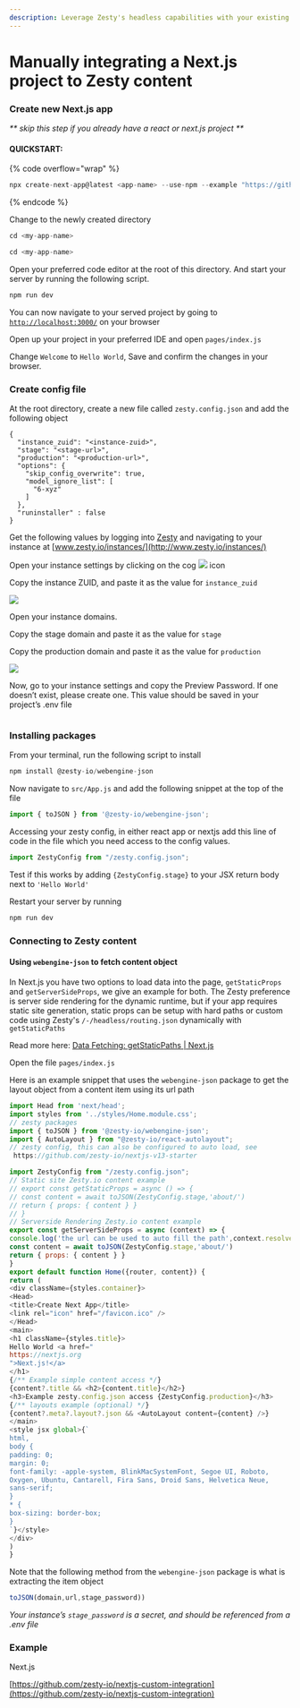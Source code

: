 ```yaml
---
description: Leverage Zesty's headless capabilities with your existing Next.js project.
---
```


# Manually integrating a Next.js project to Zesty content

### Create new Next.js app <a href="#_y8zaq8fn7ai2" id="_y8zaq8fn7ai2"></a>

_\*\* skip this step if you already have a react or next.js project \*\*_

#### QUICKSTART: <a href="#_jvr6z95b255p" id="_jvr6z95b255p"></a>

{% code overflow="wrap" %}
```javascript
npx create-next-app@latest <app-name> --use-npm --example "https://github.com/vercel/next-learn/tree/master/basics/learn-starter"
```
{% endcode %}

Change to the newly created directory

```javascript
cd <my-app-name>
```

```javascript
cd <my-app-name>
```

Open your preferred code editor at the root of this directory. And start your server by running the following script.

```javascript
npm run dev
```

You can now navigate to your served project by going to [`http://localhost:3000/`](http://localhost:3000/) on your browser

Open up your project in your preferred IDE and open `pages/index.js`

Change `Welcome` to `Hello World`, Save and confirm the changes in your browser.

### Create config file <a href="#_k9y5dupbqfdd" id="_k9y5dupbqfdd"></a>

At the root directory, create a new file called `zesty.config.json` and add the following object

```
{
  "instance_zuid": "<instance-zuid>", 
  "stage": "<stage-url>", 
  "production": "<production-url>",
  "options": {
    "skip_config_overwrite": true,
    "model_ignore_list": [
      "6-xyz" 
    ]
  },
  "runinstaller" : false
}

```



Get the following values by logging into [Zesty](http://zesty.io/) and navigating to your instance at [www.zesty.io/instances/](http://www.zesty.io/instances/)

Open your instance settings by clicking on the cog ![](<.gitbook/assets/0 (1).png>) icon

Copy the instance ZUID, and paste it as the value for `instance_zuid`

![](<.gitbook/assets/1 (1).gif>)

Open your instance domains.

Copy the stage domain and paste it as the value for `stage`

Copy the production domain and paste it as the value for `production`

![](<.gitbook/assets/2 (1).gif>)

Now, go to your instance settings and copy the Preview Password. If one doesn’t exist, please create one. This value should be saved in your project’s .env file

<figure><img src=".gitbook/assets/3 (1).gif" alt=""><figcaption></figcaption></figure>

### Installing packages <a href="#_mildc6fk2pz1" id="_mildc6fk2pz1"></a>

From your terminal, run the following script to install

```javascript
npm install @zesty-io/webengine-json
```

Now navigate to `src/App.js` and add the following snippet at the top of the file

```javascript
import { toJSON } from '@zesty-io/webengine-json';
```

Accessing your zesty config, in either react app or nextjs add this line of code in the file which you need access to the config values.

```javascript
import ZestyConfig from "/zesty.config.json";
```

Test if this works by adding `{ZestyConfig.stage}` to your JSX return body next to `'Hello World'`

Restart your server by running

```javascript
npm run dev
```

### Connecting to Zesty content <a href="#_i3qfkxir22n0" id="_i3qfkxir22n0"></a>

#### Using `webengine-json` to fetch content object <a href="#_uw4g2f2zxkm2" id="_uw4g2f2zxkm2"></a>

In Next.js you have two options to load data into the page, `getStaticProps` and `getServerSideProps`, we give an example for both. The Zesty preference is server side rendering for the dynamic runtime, but if your app requires static site generation, static props can be setup with hard paths or custom code using Zesty's `/-/headless/routing.json` dynamically with `getStaticPaths`

Read more here: [Data Fetching: getStaticPaths | Next.js](https://nextjs.org/docs/pages/building-your-application/data-fetching/get-static-paths)

Open the file `pages/index.js`

Here is an example snippet that uses the `webengine-json` package to get the layout object from a content item using its url path

```javascript
import Head from 'next/head';
import styles from '../styles/Home.module.css';
// zesty packages
import { toJSON } from '@zesty-io/webengine-json';
import { AutoLayout } from "@zesty-io/react-autolayout";
// zesty config, this can also be configured to auto load, see
 https://github.com/zesty-io/nextjs-v13-starter

import ZestyConfig from "/zesty.config.json";
// Static site Zesty.io content example
// export const getStaticProps = async () => {
// const content = await toJSON(ZestyConfig.stage,'about/')
// return { props: { content } }
// }
// Serverside Rendering Zesty.io content example
export const getServerSideProps = async (context) => {
console.log('the url can be used to auto fill the path',context.resolvedUrl)
const content = await toJSON(ZestyConfig.stage,'about/')
return { props: { content } }
}
export default function Home({router, content}) {
return (
<div className={styles.container}>
<Head>
<title>Create Next App</title>
<link rel="icon" href="/favicon.ico" />
</Head>
<main>
<h1 className={styles.title}>
Hello World <a href="
https://nextjs.org
">Next.js!</a>
</h1>
{/** Example simple content access */}
{content?.title && <h2>{content.title}</h2>}
<h3>Example zesty.config.json access {ZestyConfig.production}</h3>
{/** layouts example (optional) */}
{content?.meta?.layout?.json && <AutoLayout content={content} />}
</main>
<style jsx global>{`
html,
body {
padding: 0;
margin: 0;
font-family: -apple-system, BlinkMacSystemFont, Segoe UI, Roboto,
Oxygen, Ubuntu, Cantarell, Fira Sans, Droid Sans, Helvetica Neue,
sans-serif;
}
* {
box-sizing: border-box;
}
`}</style>
</div>
)
}
```

Note that the following method from the `webengine-json` package is what is extracting the item object

```javascript
toJSON(domain,url,stage_password))
```

_Your instance’s `stage_password` is a secret, and should be referenced from a .env file_

### Example <a href="#_2zhuyvqdk4x6" id="_2zhuyvqdk4x6"></a>

Next.js

[https://github.com/zesty-io/nextjs-custom-integration](https://github.com/zesty-io/nextjs-custom-integration)
